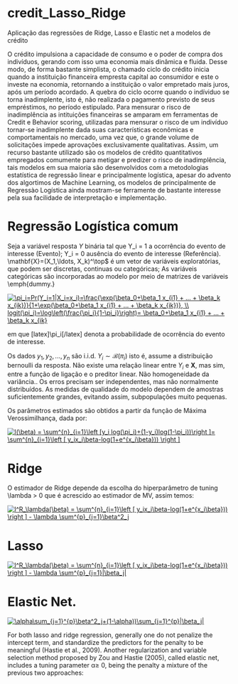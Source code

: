 # credit_Lasso_Ridge
Aplicação das regressões de Ridge, Lasso e Elastic net a modelos de crédito

O crédito impulsiona a capacidade de consumo e o poder de compra dos indivíduos, gerando com isso uma economia mais dinâmica e fluida. Desse modo, de forma bastante simplista, o chamado ciclo do crédito inicia quando a instituição financeira empresta capital ao consumidor e este o investe na economia, retornando a instituição o valor empretado mais juros, após um período acordado. 
A quebra do ciclo ocorre quando o indíviduo se torna inadimplente, isto é, não realizada o pagamento previsto de seus empréstimos, no período estipulado. Para mensurar o risco de inadimplência  as intituições financeiras se amparam em ferramentas de Credit e Behavior scoring, utilizadas para mensurar o risco de um indivíduo tornar-se inadimplente dada suas características econômicas e comportamentais no mercado, uma vez que, o grande volume de solicitações impede aprovações exclusivamente qualitativas.
Assim, um recurso bastante utilizado são os modelos de crédito quantitativos empregados comumente para metigar e predizer o risco de inadimplência, tais modelos em sua maioria são desenvolvidos com a metodologias estatística de regressão linear e principalmente logística, apesar do advento dos algortimos de Machine Learning, os modelos de principalmente de Regressào Logística ainda mostram-se ferramente de bastante interesse pela sua facilidade de interpretação e implementação.

# Regressão Logística comum

Seja a variável resposta $Y$ binária tal que
Y_i = 1 a ocorrência do evento de interesse (Evento);
Y_i = 0 ausência do evento de interesse (Referência).
\mathbf{X}=(X_1,\ldots, X_k)^\top$ é um vetor de variáveis exploratórias, que podem ser discretas, continuas ou categóricas;
As variáveis categóricas são incorporadas ao modelo por meio de matrizes de variáveis \emph{dummy.}

<a href="https://www.codecogs.com/eqnedit.php?latex=\pi_i=Pr(Y_i=1|X_i=x_i)=\frac{\exp(\beta_0&plus;\beta_1&space;x_{i1}&space;&plus;&space;...&space;&plus;&space;\beta_k&space;x_{ik})}{1&plus;\exp(\beta_0&plus;\beta_1&space;x_{i1}&space;&plus;&space;...&space;&plus;&space;\beta_k&space;x_{ik})},&space;\\&space;logit(\pi_i)=\log\left(\frac{\pi_i}{1-\pi_i}\right)=&space;\beta_0&plus;\beta_1&space;x_{i1}&space;&plus;&space;...&space;&plus;&space;\beta_k&space;x_{ik}" target="_blank"><img src="https://latex.codecogs.com/gif.latex?\pi_i=Pr(Y_i=1|X_i=x_i)=\frac{\exp(\beta_0&plus;\beta_1&space;x_{i1}&space;&plus;&space;...&space;&plus;&space;\beta_k&space;x_{ik})}{1&plus;\exp(\beta_0&plus;\beta_1&space;x_{i1}&space;&plus;&space;...&space;&plus;&space;\beta_k&space;x_{ik})},&space;\\&space;logit(\pi_i)=\log\left(\frac{\pi_i}{1-\pi_i}\right)=&space;\beta_0&plus;\beta_1&space;x_{i1}&space;&plus;&space;...&space;&plus;&space;\beta_k&space;x_{ik}" title="\pi_i=Pr(Y_i=1|X_i=x_i)=\frac{\exp(\beta_0+\beta_1 x_{i1} + ... + \beta_k x_{ik})}{1+\exp(\beta_0+\beta_1 x_{i1} + ... + \beta_k x_{ik})}, \\ logit(\pi_i)=\log\left(\frac{\pi_i}{1-\pi_i}\right)= \beta_0+\beta_1 x_{i1} + ... + \beta_k x_{ik}" /></a>

em que [latex]\pi_i[/latex] denota a probabilidade de ocorrência do evento de interesse.

Os dados $y_1, y_2, ..., y_n$ são i.i.d. 
$Y_i \sim \mathcal{B}(\pi_i)$ isto é, assume a distribuição bernoulli da resposta.
Não existe uma relação linear entre $Y_i$ e $\boldsymbol{X}$, mas sim, entre a função de ligação e o preditor linear.
Não homogeneidade da variância..
Os erros precisam ser independentes, mas não normalmente distribuídos.
As medidas de qualidade do modelo dependem de amostras suficientemente grandes, evitando assim, subpopulações muito pequenas.
	


Os parâmetros estimados são obtidos a partir da função de Máxima Verossimilhança, dada por:

<a href="https://www.codecogs.com/eqnedit.php?latex=l(\beta)&space;=&space;\sum^{n}_{i=1}\left&space;[y_i&space;log(\pi_i)&plus;(1-y_i)log(1-\pi_i))\right&space;]=&space;\sum^{n}_{i=1}\left&space;[&space;y_ix_i\beta-log(1&plus;e^{x_i\beta}))&space;\right&space;]" target="_blank"><img src="https://latex.codecogs.com/gif.latex?l(\beta)&space;=&space;\sum^{n}_{i=1}\left&space;[y_i&space;log(\pi_i)&plus;(1-y_i)log(1-\pi_i))\right&space;]=&space;\sum^{n}_{i=1}\left&space;[&space;y_ix_i\beta-log(1&plus;e^{x_i\beta}))&space;\right&space;]" title="l(\beta) = \sum^{n}_{i=1}\left [y_i log(\pi_i)+(1-y_i)log(1-\pi_i))\right ]= \sum^{n}_{i=1}\left [ y_ix_i\beta-log(1+e^{x_i\beta})) \right ]" /></a>

# Ridge

O estimador de Ridge depende da escolha do hiperparâmetro de tuning \lambda > 0 que é acrescido ao estimador de MV, assim temos:

<a href="https://www.codecogs.com/eqnedit.php?latex=l^R_\lambda(\beta)&space;=&space;\sum^{n}_{i=1}\left&space;[&space;y_ix_i\beta-log(1&plus;e^{x_i\beta}))&space;\right&space;]&space;-&space;\lambda&space;\sum^{p}_{j=1}\beta^2_j" target="_blank"><img src="https://latex.codecogs.com/gif.latex?l^R_\lambda(\beta)&space;=&space;\sum^{n}_{i=1}\left&space;[&space;y_ix_i\beta-log(1&plus;e^{x_i\beta}))&space;\right&space;]&space;-&space;\lambda&space;\sum^{p}_{j=1}\beta^2_j" title="l^R_\lambda(\beta) = \sum^{n}_{i=1}\left [ y_ix_i\beta-log(1+e^{x_i\beta})) \right ] - \lambda \sum^{p}_{j=1}\beta^2_j" /></a>

# Lasso

<a href="https://www.codecogs.com/eqnedit.php?latex=l^L_\lambda(\beta)&space;=&space;\sum^{n}_{i=1}\left&space;[&space;y_ix_i\beta-log(1&plus;e^{x_i\beta}))&space;\right&space;]&space;-&space;\lambda&space;\sum^{p}_{j=1}|\beta_j|" target="_blank"><img src="https://latex.codecogs.com/gif.latex?l^R_\lambda(\beta)&space;=&space;\sum^{n}_{i=1}\left&space;[&space;y_ix_i\beta-log(1&plus;e^{x_i\beta}))&space;\right&space;]&space;-&space;\lambda&space;\sum^{p}_{j=1}|\beta_j|" title="l^R_\lambda(\beta) = \sum^{n}_{i=1}\left [ y_ix_i\beta-log(1+e^{x_i\beta})) \right ] - \lambda \sum^{p}_{j=1}|\beta_j|" /></a>

# Elastic Net.

<a href="https://www.codecogs.com/eqnedit.php?latex=\alpha\sum_{j=1}^{p}\beta^2_j&plus;(1-\alpha))\sum_{j=1}^{p}|\beta_j|" target="_blank"><img src="https://latex.codecogs.com/gif.latex?\alpha\sum_{j=1}^{p}\beta^2_j&plus;(1-\alpha))\sum_{j=1}^{p}|\beta_j|" title="\alpha\sum_{j=1}^{p}\beta^2_j+(1-\alpha))\sum_{j=1}^{p}|\beta_j|" /></a>


For  both  lasso  and  ridge  regression,  generally  one  do  not  penalize  the  intercept  term,  and  standardize  the  predictors for the penalty to be meaningful (Hastie et al., 2009). Another  regularization  and  variable  selection  method  proposed  by  Zou  and  Hastie  (2005),  called  elastic  net,  includes a tuning parameter α≥ 0, being the penalty a mixture of the previous two approaches: 
